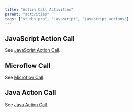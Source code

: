 ```yaml
---
title: "Action Call Activities"
parent: "activities"
tags: ["studio pro", "javascript", "javascript actions"]
---
```


## JavaScript Action Call

See [JavaScript Action Call](javascript-action-call).

## Microflow Call

See [Microflow Call](microflow-call).

## Java Action Call

See [Java Action Call](java-action-call).